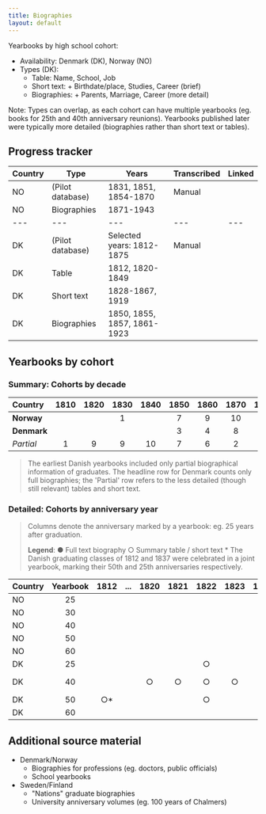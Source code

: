 ```yaml
---
title: Biographies
layout: default
---
```


Yearbooks by high school cohort:
- Availability: Denmark (DK), Norway (NO)
- Types (DK): 
  - Table: Name, School, Job
  - Short text: + Birthdate/place, Studies, Career (brief)
  - Biographies: + Parents, Marriage, Career (more detail)

Note: Types can overlap, as each cohort can have multiple yearbooks (eg. books for 25th and 40th anniversary reunions). Yearbooks published later were typically more detailed (biographies rather than short text or tables).

## Progress tracker

| Country | Type             | Years                       | Transcribed | Linked |
| ------- | ---------------- | --------------------------- | ----------- | ------ |
| NO      | (Pilot database) | 1831, 1851, 1854-1870       | Manual      |        |
| NO      | Biographies      | 1871-1943                   |             |        |
| ---     | ---              | ---                         | ---         | ---    |
| DK      | (Pilot database) | Selected years: 1812-1875   | Manual      |        |
| DK      | Table            | 1812, 1820-1849             |             |        |
| DK      | Short text       | 1828-1867, 1919             |             |        |
| DK      | Biographies      | 1850, 1855, 1857, 1861-1923 |             |        |

## Yearbooks by cohort

### Summary: Cohorts by decade

| Country        | 1810  | 1820  | 1830  | 1840  | 1850  | 1860  | 1870  | 1880  | 1890  | 1900  | 1910  | 1920  | 1930  | 1940  | 
|:------------- | :---: | :---: | :---: | :---: | :---: | :---: | :---: | :---: | :---: | :---: | :---: | :---: | :---: | :---: |
| **Norway**   |     |     | 1   |     | 7   | 9   | 10  | 10  | 10  | 10  | 10  | 10  | 10  | 4   |
| **Denmark**  |     |     |     |     | 3   | 4   | 8   | 10  | 10  | 10  | 7   | 3   |     |     |
| _Partial_    | 1   | 9   | 9   | 10  | 7   | 6   | 2   |     |     |     | 1   |     |     |     |

> The earliest Danish yearbooks included only partial biographical information of graduates. The headline row for Denmark counts only full biographies; the 'Partial' row refers to the less detailed (though still relevant) tables and short text.

### Detailed: Cohorts by anniversary year

> Columns denote the anniversary marked by a yearbook: eg. 25 years after graduation.
>
> **Legend**: ● Full text biography ○ Summary table / short text
> \* The Danish graduating classes of 1812 and 1837 were celebrated in a joint yearbook, marking their 50th and 25th anniversaries respectively.


| Country  | Yearbook  | 1812    | ...  | 1820   | 1821   | 1822   | 1823   | 1824   | 1825   | 1826  | 1827   | 1828   | 1829   | 1830   | 1831   | 1832   | 1833   | 1834   | 1835  | 1836   | 1837    | 1838   | 1839   | 1840   | 1841   | 1842   | 1843   | 1844   | 1845   | 1846   | 1847   | 1848   | 1849   | 1850   | 1851        | 1852   | 1853   | 1854   | 1855   | 1856   | 1857   | 1858   | 1859   | 1860   | 1861   | 1862   | 1863   | 1864   | 1865   | 1866   | 1867   | 1868   | 1869   | 1870   | 1871   | 1872   | 1873   | 1874   | 1875   | 1876   | 1877   | 1878   | 1879   | 1880   | 1881   | 1882   | 1883   | 1884   | 1885   | 1886   | 1887   | 1888   | 1889   | 1890   | 1891   | 1892   | 1893   | 1894   | 1895   | 1896   | 1897   | 1898   | 1899   | 1900   | 1901   | 1902   | 1903   | 1904   | 1905   | 1906   | 1907   | 1908   | 1909   | 1910   | 1911   | 1912   | 1913   | 1914   | 1915   | 1916   | 1917   | 1918   | 1919   | 1920   | 1921   | 1922   | 1923   | 1924   | 1925   | 1926   | 1927   | 1928   | 1929   | 1930   | 1931   | 1932   | 1933   | 1934   | 1935   | 1936   | 1937   | 1938   | 1939   | 1940   | 1941   | 1942   | 1943   | 
| ------- |:--------:|:------:|:---:|:-----:|:-----:|:-----:|:-----:|:-----:|:-----:|:----:|:-----:|:-----:|:-----:|:-----:|:-----:|:-----:|:-----:|:-----:|:----:|:-----:|:------:|:-----:|:-----:|:-----:|:-----:|:-----:|:-----:|:-----:|:-----:|:-----:|:-----:|:-----:|:-----:|:-----:|:----------:|:-----:|:-----:|:-----:|:-----:|:-----:|:-----:|:-----:|:-----:|:-----:|:-----:|:-----:|:-----:|:-----:|:-----:|:-----:|:-----:|:-----:|:-----:|:-----:|:-----:|:-----:|:-----:|:-----:|:-----:|:-----:|:-----:|:-----:|:-----:|:-----:|:-----:|:-----:|:-----:|:-----:|:-----:|:-----:|:-----:|:-----:|:-----:|:-----:|:-----:|:-----:|:-----:|:-----:|:-----:|:-----:|:-----:|:-----:|:-----:|:-----:|:-----:|:-----:|:-----:|:-----:|:-----:|:-----:|:-----:|:-----:|:-----:|:-----:|:-----:|:-----:|:-----:|:-----:|:-----:|:-----:|:-----:|:-----:|:-----:|:-----:|:-----:|:-----:|:-----:|:-----:|:-----:|:-----:|:-----:|:-----:|:-----:|:-----:|:-----:|:-----:|:-----:|:-----:|:-----:|:-----:|:-----:|:-----:|:-----:|:-----:|:-----:|:-----:|:-----:|
| NO     | 25      |       |    |      |      |      |      |      |      |     |      |      |      |      |      |      |      |      |     |      |       |      |      |      |      |      |      |      |      |      |      |      |      |      |           |      |      |      |      |      |      |      |      |      |      |      |      |      |      |      |      | ●    |      |      |      | ●    | ●    |      |      | ●    | ●    |      | ●    | ●    | ●    | ●    | ●    | ●    | ●    | ●    | ●    | ●    | ●    | ●    | ●    | ●    | ●    | ●    | ●    | ●    | ●    | ●    | ●    | ●    | ●    | ●    | ●    | ●    | ●    | ●    | ●    | ●    | ●    | ●    | ●    | ●    | ●    | ●    | ●    | ●    |      |      |      | ●    | ●    | ●    | ●    | ●    | ●    | ●    | ●    | ●    | ●    | ●    | ●    | ●    | ●    | ●    | ●    | ●    | ●    | ●    | ●    | ●    | ●    | ●    | ●    |
| NO     | 30      |       |    |      |      |      |      |      |      |     |      |      |      |      |      |      |      |      |     |      |       |      |      |      |      |      |      |      |      |      |      |      |      |      |           |      |      |      |      |      |      |      |      |      |      |      |      |      |      |      |      |      |      |      |      |      |      |      |      |      |      |      |      |      |      |      |      |      |      | ●    |      |      |      |      |      |      |      |      |      |      |      |      |      |      |      |      |      |      |      |      |      |      |      |      |      |      |      |      |      |      | ●    | ●    | ●    |      |      |      |      |      |      |      |      |      |      |      |      |      |      |      |      |      |      |      |      |      |      |      |      |
| NO     | 40      |       |    |      |      |      |      |      |      |     |      |      |      |      |      |      |      |      |     |      |       |      |      |      |      |      |      |      |      |      |      |      |      |      |           |      |      |      |      |      |      |      | ●    |      |      |      |      |      |      |      |      |      |      |      |      |      |      |      |      |      |      |      |      |      |      |      |      |      |      | ●    |      |      |      |      |      |      |      |      |      |      |      |      |      |      |      |      |      |      |      |      |      |      |      |      |      |      |      |      |      |      |      |      |      |      |      |      |      |      |      |      |      |      |      |      |      |      |      |      |      |      |      |      |      |      |      |      |      |
| NO     | 50      |       |    |      |      |      |      |      |      |     |      |      |      |      | ●    |      |      |      |     |      |       |      |      |      |      |      |      |      |      |      |      |      |      |      | ●         |      |      | ●    | ●    | ●    | ●    | ●    | ●    | ●    | ●    | ●    |      | ●    | ●    | ●    | ●    | ●    | ●    | ●    | ●    | ●    | ●    | ●    | ●    | ●    | ●    | ●    | ●    | ●    | ●    | ●    | ●    | ●    | ●    | ●    | ●    | ●    | ●    | ●    | ●    | ●    | ●    | ●    | ●    | ●    | ●    | ●    | ●    | ●    | ●    | ●    | ●    | ●    | ●    | ●    | ●    | ●    | ●    | ●    | ●    | ●    | ●    | ●    | ●    | ●    |      |      |      | ●    | ●    |      |      |      |      |      |      |      |      |      |      |      |      |      |      |      | ●    |      |      |      |      |      |      |
| NO     | 60      |       |    |      |      |      |      |      |      |     |      |      |      |      |      |      |      |      |     |      |       |      |      |      |      |      |      |      |      |      |      |      |      |      |           |      |      |      |      |      |      |      |      |      |      |      |      |      |      |      |      |      |      |      |      |      |      |      |      |      |      |      |      |      |      |      |      |      | ●    |      |      |      |      |      |      |      |      |      |      |      |      |      |      |      |      |      |      |      |      |      |      |      |      |      |      |      |      |      |      |      |      |      |      |      |      |      |      |      |      |      |      |      |      |      |      |      |      |      |      |      |      |      |      |      |      |      |      |
| DK     | 25      |       |    |      |      | ○    |      |      | ○    |     | ○    | ○    | ○    |      | ○    | ○    | ○    | ○    |     | ○    | ○*    | ○    |      | ○    | ○    | ○    |      | ○    |      | ○    | ○    | ○    | ○    | ●    | ○         | ○    | ○    |      | ○    | ○    | ○    | ○    | ○    | ○    | ○    | ○    |      |      | ○    |      | ○    | ○    | ●    | ●    |      |      | ●    | ●    | ●    | ●    |      | ●    | ●    |      | ●    | ●    | ●    | ●    | ●    | ●    | ●    | ●    | ●    | ●    | ●    | ●    | ●    | ●    | ●    | ●    | ●    |      | ●    | ●    | ●    | ●    | ●    | ●    | ●    | ●    | ●    | ●    | ●    | ●    | ●    | ●    | ●    | ●    |      | ●    |      | ○    | ○    | ●    | ●    |      | ●    |      |      |      |      |      |      |      |      |      |      |      |      |      |      |      |      |      |      |      |      |
| DK     | 40      |       |    | ○    | ○    | ○    | ○    |      |      |     |      | ○    |      | ○    |      |      |      | ○    |     |      | ○     | ○    |      | ○    | ○    |      |      |      |      | ○    |      | ○    |      | ○    | ○ (36)    |      |      |      | ○    |      |      | ○    | ○    | ○    |      |      |      | ○    | ○    | ●    |      |      |      |      | ●    | ○    |      |      |      |      |      |      |      |      |      |      | ○    | ○    |      | ○    |      |      |      |      |      |      |      |      |      |      |      | ○    |      |      |      |      |      |      |      |      | ○    | ○    |      |      |      |      |      |      |      |      |      |      |      |      |      |      |      |      |      |      |      |      |      |      |      |      |      |      |      |      |      |      |      |      |      |      |      |
| DK     | 50      | ○*    |    |      |      | ○    |      | ○    | ○    |     |      | ○    | ○    | ○    |      |      |      | ○    |     | ○    | ○     | ○    | ○    | ○    | ○    | ○    | ○    |      | ○    | ○    | ○    | ○    | ○    |      |           | ○    | ○    | ○    | ●    | ○    | ●    |      | ○    |      | ●    | ●    | ●    | ○    | ○    | ●    |      |      |      |      |      |      |      |      |      |      | ○    |      |      | ○    | ○    |      | ○    | ○    |      | ○    | ○    |      |      |      |      |      |      |      |      |      |      |      |      |      |      |      |      |      |      |      |      | ○    |      |      |      |      |      |      |      |      |      |      |      |      |      |      |      |      |      |      |      |      |      |      |      |      |      |      |      |      |      |      |      |      |      |      |      |
| DK     | 60      |       |    |      |      |      |      |      |      |     |      |      |      |      |      |      | ○    |      |     |      |       |      |      | ○    |      |      |      |      |      |      |      |      |      |      |           |      |      |      |      |      |      |      |      |      |      |      |      |      |      |      |      |      |      |      |      |      |      |      |      |      |      |      |      |      |      |      |      | ○    |      |      |      |      |      |      |      |      |      |      |      |      |      |      |      |      |      |      |      |      |      |      |      |      |      |      |      |      |      |      |      |      |      |      |      |      |      |      |      |      |      |      |      |      |      |      |      |      |      |      |      |      |      |      |      |      |      |      |      |



## Additional source material
- Denmark/Norway
  - Biographies for professions (eg. doctors, public officials)
  - School yearbooks
- Sweden/Finland
  - "Nations" graduate biographies
  - University anniversary volumes (eg. 100 years of Chalmers)
